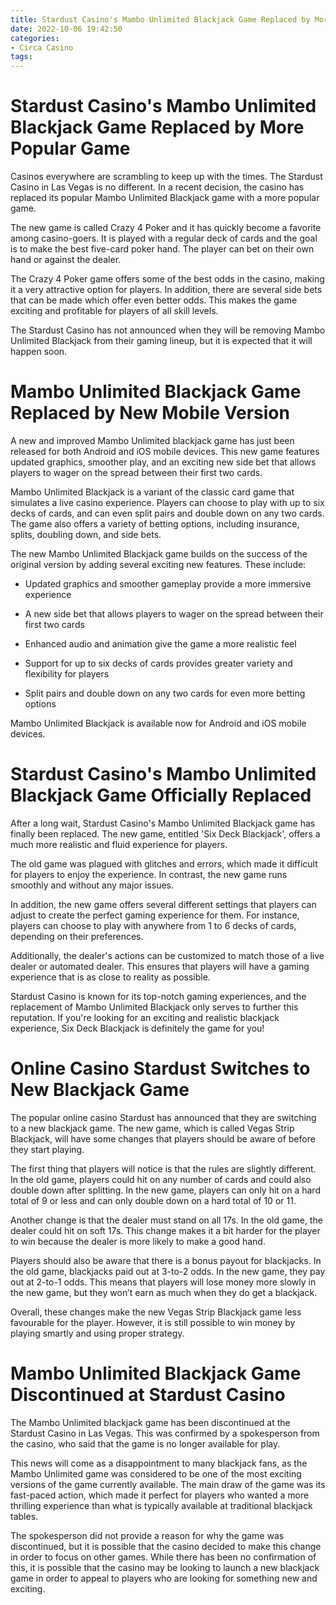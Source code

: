 ```yaml
---
title: Stardust Casino's Mambo Unlimited Blackjack Game Replaced by More Popular Game
date: 2022-10-06 19:42:50
categories:
- Circa Casino
tags:
---
```



#  Stardust Casino's Mambo Unlimited Blackjack Game Replaced by More Popular Game

Casinos everywhere are scrambling to keep up with the times. The Stardust Casino in Las Vegas is no different. In a recent decision, the casino has replaced its popular Mambo Unlimited Blackjack game with a more popular game.

The new game is called Crazy 4 Poker and it has quickly become a favorite among casino-goers. It is played with a regular deck of cards and the goal is to make the best five-card poker hand. The player can bet on their own hand or against the dealer.

The Crazy 4 Poker game offers some of the best odds in the casino, making it a very attractive option for players. In addition, there are several side bets that can be made which offer even better odds. This makes the game exciting and profitable for players of all skill levels.

The Stardust Casino has not announced when they will be removing Mambo Unlimited Blackjack from their gaming lineup, but it is expected that it will happen soon.

#  Mambo Unlimited Blackjack Game Replaced by New Mobile Version

A new and improved Mambo Unlimited blackjack game has just been released for both Android and iOS mobile devices. This new game features updated graphics, smoother play, and an exciting new side bet that allows players to wager on the spread between their first two cards.

Mambo Unlimited Blackjack is a variant of the classic card game that simulates a live casino experience. Players can choose to play with up to six decks of cards, and can even split pairs and double down on any two cards. The game also offers a variety of betting options, including insurance, splits, doubling down, and side bets.

The new Mambo Unlimited Blackjack game builds on the success of the original version by adding several exciting new features. These include:

* Updated graphics and smoother gameplay provide a more immersive experience

* A new side bet that allows players to wager on the spread between their first two cards

* Enhanced audio and animation give the game a more realistic feel

* Support for up to six decks of cards provides greater variety and flexibility for players

* Split pairs and double down on any two cards for even more betting options

Mambo Unlimited Blackjack is available now for Android and iOS mobile devices.

#  Stardust Casino's Mambo Unlimited Blackjack Game Officially Replaced

After a long wait, Stardust Casino's Mambo Unlimited Blackjack game has finally been replaced. The new game, entitled 'Six Deck Blackjack', offers a much more realistic and fluid experience for players.

The old game was plagued with glitches and errors, which made it difficult for players to enjoy the experience. In contrast, the new game runs smoothly and without any major issues.

In addition, the new game offers several different settings that players can adjust to create the perfect gaming experience for them. For instance, players can choose to play with anywhere from 1 to 6 decks of cards, depending on their preferences.

Additionally, the dealer's actions can be customized to match those of a live dealer or automated dealer. This ensures that players will have a gaming experience that is as close to reality as possible.

Stardust Casino is known for its top-notch gaming experiences, and the replacement of Mambo Unlimited Blackjack only serves to further this reputation. If you're looking for an exciting and realistic blackjack experience, Six Deck Blackjack is definitely the game for you!

#  Online Casino Stardust Switches to New Blackjack Game

The popular online casino Stardust has announced that they are switching to a new blackjack game. The new game, which is called Vegas Strip Blackjack, will have some changes that players should be aware of before they start playing.

The first thing that players will notice is that the rules are slightly different. In the old game, players could hit on any number of cards and could also double down after splitting. In the new game, players can only hit on a hard total of 9 or less and can only double down on a hard total of 10 or 11.

Another change is that the dealer must stand on all 17s. In the old game, the dealer could hit on soft 17s. This change makes it a bit harder for the player to win because the dealer is more likely to make a good hand.

Players should also be aware that there is a bonus payout for blackjacks. In the old game, blackjacks paid out at 3-to-2 odds. In the new game, they pay out at 2-to-1 odds. This means that players will lose money more slowly in the new game, but they won’t earn as much when they do get a blackjack.

Overall, these changes make the new Vegas Strip Blackjack game less favourable for the player. However, it is still possible to win money by playing smartly and using proper strategy.

#  Mambo Unlimited Blackjack Game Discontinued at Stardust Casino

The Mambo Unlimited blackjack game has been discontinued at the Stardust Casino in Las Vegas. This was confirmed by a spokesperson from the casino, who said that the game is no longer available for play.

This news will come as a disappointment to many blackjack fans, as the Mambo Unlimited game was considered to be one of the most exciting versions of the game currently available. The main draw of the game was its fast-paced action, which made it perfect for players who wanted a more thrilling experience than what is typically available at traditional blackjack tables.

The spokesperson did not provide a reason for why the game was discontinued, but it is possible that the casino decided to make this change in order to focus on other games. While there has been no confirmation of this, it is possible that the casino may be looking to launch a new blackjack game in order to appeal to players who are looking for something new and exciting.